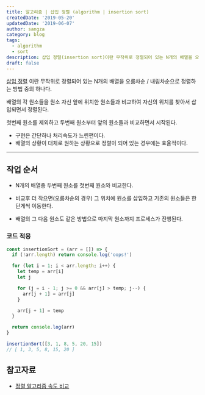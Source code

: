 ```yaml
---
title: 알고리즘 | 삽입 정렬 (algorithm | insertion sort)
createdDate: '2019-05-20'
updatedDate: '2019-06-07'
author: sangza
category: blog
tags:
  - algorithm
  - sort
description: 삽입 정렬(insertion sort)이란 무작위로 정렬되어 있는 N개의 배열을 오름차순 / 내림차순으로 정렬하는 방법 중의 하나다. 배열의 각 원소들을 원소 자신 앞에 위치한 원소들과 비교하여 자신의 위치를 찾아서 삽입되면서 정렬된다.
draft: false
---
```


[삽입 정렬](https://ko.wikipedia.org/wiki/삽입_정렬) 이란 무작위로 정렬되어 있는
N개의 배열을 오름차순 / 내림차순으로 정렬하는 방법 중의 하나다.

배열의 각 원소들을 원소 자신 앞에 위치한 원소들과 비교하여 자신의 위치를 찾아서 삽입되면서 정렬된다.

첫번째 원소를 제외하고 두번째 원소부터 앞의 원소들과 비교하면서 시작된다.

- 구현은 간단하나 처리속도가 느린편이다.
- 배열의 상황이 대체로 원하는 상황으로 정렬이 되어 있는 경우에는 효율적이다.

---

## 작업 순서

- N개의 배열중 두번째 원소를 첫번째 원소와 비교한다.

- 비교후 더 작으면(오름차순의 경우) 그 위치에 원소를 삽입하고 기존의 원소들은 한단게씩 이동한다.

- 배열의 그 다음 원소도 같은 방법으로 마지막 원소까지 프로세스가 진행된다.

### 코드 적용

```javascript
const insertionSort = (arr = []) => {
  if (!arr.length) return console.log('oops!')

  for (let i = 1; i < arr.length; i++) {
    let temp = arr[i]
    let j

    for (j = i - 1; j >= 0 && arr[j] > temp; j--) {
      arr[j + 1] = arr[j]
    }

    arr[j + 1] = temp
  }

  return console.log(arr)
}

insertionSort([3, 1, 8, 5, 20, 15])
// [ 1, 3, 5, 8, 15, 20 ]
```

## 참고자료

- [정렬 알고리즘 속도 비교](https://www.toptal.com/developers/sorting-algorithms)
